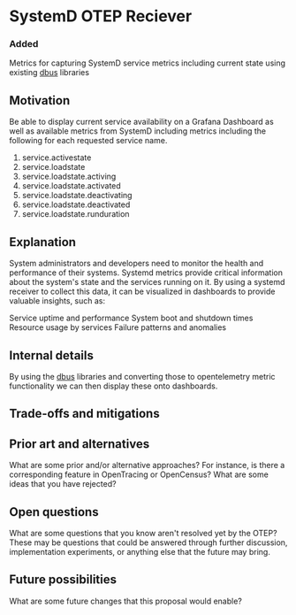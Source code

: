 # SystemD OTEP Reciever

### Added
Metrics for capturing SystemD service metrics including current state using existing [dbus](https://pkg.go.dev/github.com/coreos/go-systemd/v22@v22.5.0/dbus) libraries

## Motivation

Be able to display current service availability on a Grafana Dashboard as well as available metrics from SystemD including metrics including the following for each requested service name.

1. service.activestate
2. service.loadstate
3. service.loadstate.activing
4. service.loadstate.activated
5. service.loadstate.deactivating
6. service.loadstate.deactivated
7. service.loadstate.runduration

## Explanation

<!-- Explain the proposed change as though it was already implemented and you were explaining it to a user. Depending on which layer the proposal addresses, the "user" may vary, or there may even be multiple.

We encourage you to use examples, diagrams, or whatever else makes the most sense! -->

System administrators and developers need to monitor the health and performance of their systems. Systemd metrics provide critical information about the system's state and the services running on it. By using a systemd receiver to collect this data, it can be visualized in dashboards to provide valuable insights, such as:

Service uptime and performance
System boot and shutdown times
Resource usage by services
Failure patterns and anomalies

## Internal details

<!-- From a technical perspective, how do you propose accomplishing the proposal? In particular, please explain:

* How the change would impact and interact with existing functionality
* Likely error modes (and how to handle them)
* Corner cases (and how to handle them) -->

By using the [dbus](https://pkg.go.dev/github.com/coreos/go-systemd/v22@v22.5.0/dbus) libraries and converting those to opentelemetry metric functionality we can then display these onto dashboards.

<!-- While you do not need to prescribe a particular implementation - indeed, OTEPs should be about **behaviour**, not implementation! - it may be useful to provide at least one suggestion as to how the proposal *could* be implemented. This helps reassure reviewers that implementation is at least possible, and often helps them inspire them to think more deeply about trade-offs, alternatives, etc. -->

## Trade-offs and mitigations

<!-- What are some (known!) drawbacks? What are some ways that they might be mitigated?

Note that mitigations do not need to be complete *solutions*, and that they do not need to be accomplished directly through your proposal. A suggested mitigation may even warrant its own OTEP! -->

## Prior art and alternatives

What are some prior and/or alternative approaches? For instance, is there a corresponding feature in OpenTracing or OpenCensus? What are some ideas that you have rejected?

## Open questions

What are some questions that you know aren't resolved yet by the OTEP? These may be questions that could be answered through further discussion, implementation experiments, or anything else that the future may bring.

## Future possibilities

What are some future changes that this proposal would enable?
